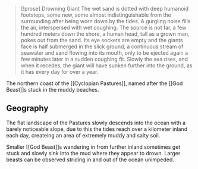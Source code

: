 
> [!prose] Drowning Giant
> The wet sand is dotted with deep humanoid footsteps, some new, some almost indistinguishable from the surrounding after being worn down by the tides. A gurgling noise fills the air, interspersed with wet coughing. The source is not far, a few hundred meters down the shore, a human head, tall as a grown man, pokes out from the sand. Its eye sockets are empty and the giants face is half submerged in the slick ground, a continuous stream of seawater and sand flowing into its mouth, only to be ejected again a few minutes later in a sudden coughing fit. Slowly the sea rises, and when it recedes, the giant will have sunken further into the ground, as it has every day for over a year.


The northern coast of the [[Cyclopian Pastures]], named after the [[God Beast]]s stuck in the muddy beaches.

## Geography
The flat landscape of the Pastures slowly descends into the ocean with a barely noticeable slope, due to this the tides reach over a kilometer inland each day, createing an area of extremely muddy and salty soil.

Smaller [[God Beast]]s wandering in from further inland sometimes get stuck and slowly sink into the mud where they appear to drown. Larger beasts can be observed striding in and out of the ocean unimpeded.